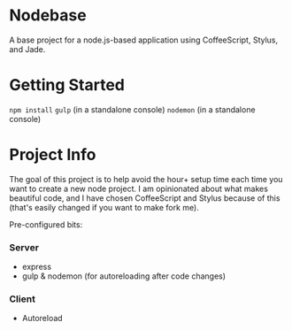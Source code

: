 # Nodebase

A base project for a node.js-based application using CoffeeScript, Stylus, and Jade.  

# Getting Started

`npm install`
`gulp` (in a standalone console)
`nodemon` (in a standalone console)

# Project Info

The goal of this project is to help avoid the hour+ setup time each time you want to create a new node project.  I am opinionated about what makes beautiful code, and I have chosen CoffeeScript and Stylus because of this (that's easily changed if you want to make fork me).

Pre-configured bits:

### Server
- express
- gulp & nodemon (for autoreloading after code changes)

### Client
- Autoreload
